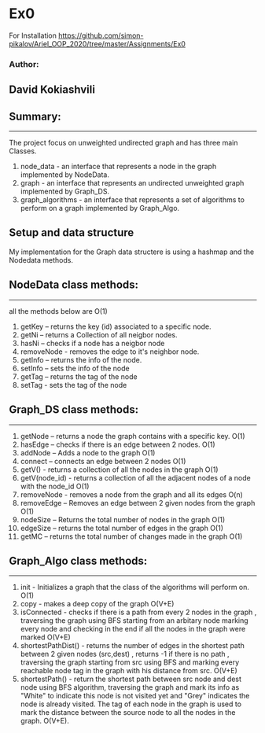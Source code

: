 # Ex0


For Installation https://github.com/simon-pikalov/Ariel_OOP_2020/tree/master/Assignments/Ex0


### Author:
David Kokiashvili 
-----------


## Summary:
-------
The project focus on unweighted undirected graph and has three main Classes.
1. node_data - an interface that represents a node in the graph implemented by NodeData.
2. graph - an interface that represents an undirected unweighted graph implemented by Graph_DS.
3. graph_algorithms - an interface that represents a set of algorithms to perform on a graph implemented by Graph_Algo.
 
## Setup and data structure
My implementation for the Graph data structere is using a hashmap and the Nodedata methods.
## NodeData class methods:
------ 
all the methods below are O(1)
1. getKey – returns the key (id) associated to a specific node.
2. getNi – returns a Collection of all neigbor nodes. 
3. hasNi – checks if a node has a neigbor node  
4. removeNode - removes the edge to it's neighbor node.
5. getInfo  – returns the info of the node.
6. setInfo – sets the info of the node 
7. getTag – returns the tag of the node 
8. setTag - sets the tag of the node

## Graph_DS class methods: 
-----
1. getNode – returns a node the graph contains with a specific key. O(1)
2. hasEdge – checks if there is  an edge between 2 nodes. O(1)
3. addNode – Adds a node to the graph O(1)
4. connect – connects an edge between 2 nodes O(1)
5. getV() - returns a collection of all the nodes in the graph O(1)
6. getV(node_id) - returns a collection of all the adjacent nodes of a node with the node_id O(1)
7. removeNode -  removes a node from the graph and all its edges O(n)
8. removeEdge – Removes an edge between 2 given nodes from the graph O(1)
9. nodeSize – Returns the total number of nodes in the graph O(1)
10. edgeSize – returns the total number of edges in the graph O(1)
11. getMC – returns the total number of changes made in the graph O(1)

## Graph_Algo class methods: 
-----
1. init - Initializes a graph that the class of the algorithms will perform on. O(1)
2. copy - makes a deep copy of the graph O(V+E)
3. isConnected - checks if there is a path from every 2 nodes in the graph , traversing the graph using BFS starting from an arbitary node marking every node and checking in the end if all the nodes in the graph were marked O(V+E)
4. shortestPathDist() - returns the number of edges in the shortest path between 2 given nodes (src,dest) , returns -1 if there is no path , traversing the graph starting from src using BFS and marking every reachable node tag in the graph with his distance from src. O(V+E)
5. shortestPath() - return the shortest path between src node and dest node using BFS algorithm, traversing the graph and mark its info as "White" to indicate this node is not visited yet and "Grey" indicates the node is already visited. The tag of each node in the graph is used to mark the distance between the source node to all the nodes in the graph. O(V+E). 
